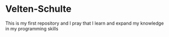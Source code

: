 # Velten-Schulte
This is my first repository and I pray that I learn and expand my knowledge in my programming skills 
